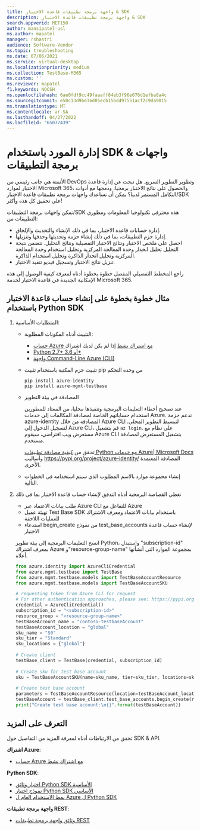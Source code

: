 ```yaml
---
title: واجهة برمجة تطبيقات قاعدة الاختبار & SDK
description: واجهة برمجة تطبيقات قاعدة الاختبار & SDK
search.appverid: MET150
author: mansipatel-usl
ms.author: mapatel
manager: rshastri
audience: Software-Vendor
ms.topic: troubleshooting
ms.date: 07/06/2021
ms.service: virtual-desktop
ms.localizationpriority: medium
ms.collection: TestBase-M365
ms.custom: ''
ms.reviewer: mapatel
f1.keywords: NOCSH
ms.openlocfilehash: 6ae0fdf9cc49faaaff84eb3f96e076d1efba8a4c
ms.sourcegitcommit: e50c13d9be3ed05ecb156d497551acf2c9da9015
ms.translationtype: MT
ms.contentlocale: ar-SA
ms.lasthandoff: 04/27/2022
ms.locfileid: "65077439"
---
```

# <a name="manage-your-resource-with-sdk--apis"></a>إدارة المورد باستخدام SDK & واجهات برمجة التطبيقات

الأتمتة هي جانب رئيسي من DevOps وتطوير التطوير السريع. هل تبحث عن إدارة قاعدة الاختبار لموارد Microsoft 365، والحصول على نتائج الاختبار برمجيا، ودمجها مع أدوات التكامل المستمر لدينا؟ يمكن أن تساعدك واجهات برمجة تطبيقات قاعدة الاختبار/SDK على تحقيق كل هذه وأكثر!

تمكن واجهات برمجة التطبيقات/SDK هذه محترفي تكنولوجيا المعلومات ومطوري التطبيقات من:

- إدارة حسابات قاعدة الاختبار، بما في ذلك الإنشاء والتحديث والإلحاق.
- إدارة حزم التطبيقات، بما في ذلك إنشاء حزمة وتحديثها وحذفها وتنزيلها.
- احصل على ملخص الاختبار ونتائج الاختبار التفصيلية ونتائج التحليل. تتضمن نتيجة التحليل تحليل انحدار وحدة المعالجة المركزية وتحليل استخدام وحدة المعالجة المركزية وتحليل انحدار الذاكرة وتحليل استخدام الذاكرة.
- تنزيل نتائج الاختبار وتسجيل فيديو تنفيذ الاختبار.

راجع المخطط التفصيلي المفصل خطوة بخطوة أدناه لمعرفة كيفية الوصول إلى هذه الإمكانية الجديدة في قاعدة الاختبار لخدمة Microsoft 365.

## <a name="a-step-by-step-example-of-test-base-account-creation-by-using-python-sdk"></a>مثال خطوة بخطوة على إنشاء حساب قاعدة الاختبار باستخدام Python SDK

1. المتطلبات الأساسية:

   - التثبيت أدناه المكونات المطلوبة:

     - [حساب Azure مع اشتراك نشط](https://azure.microsoft.com/free/?utm_source=campaign&utm_campaign=python-dev-center&mktingSource=environment-setup) إذا لم يكن لديك اشتراك
     - [Python 2.7+ أو 3.6+](https://www.python.org/downloads)
     - [واجهة Command-Line Azure (CLI)](/cli/azure/install-azure-cli)

   - تثبيت حزم المكتبة باستخدام تثبيت pip من وحدة التحكم

     ```console
     pip install azure-identity
     pip install azure-mgmt-testbase
     ```

   - المصادقة في بيئة التطوير

     عند تصحيح أخطاء التعليمات البرمجية وتنفيذها محليا، من المعتاد للمطورين استخدام حساباتهم الخاصة لمصادقة المكالمات إلى خدمات Azure. تدعم حزمة azure-identity المصادقة من خلال Azure CLI لتبسيط التطوير المحلي. لتسجيل الدخول إلى Azure CLI، قم بتشغيل `az login`. على نظام مع مستعرض ويب افتراضي، سيقوم Azure CLI بتشغيل المستعرض لمصادقة مستخدم.

     تحقق من [كيفية مصادقة تطبيقات Python مع خدمات Azure| Microsoft Docs](/azure/developer/python/azure-sdk-authenticate) وأساليب <https://pypi.org/project/azure-identity/> المصادقة المعتمدة الأخرى.

   - إنشاء مجموعة موارد بالاسم المطلوب الذي سيتم استخدامه في الخطوات التالية.

2. تغطي القصاصة البرمجية أدناه التدفق لإنشاء حساب قاعدة الاختبار بما في ذلك

   - طلب بيانات الاعتماد عبر Azure CLI للتفاعل مع Azure
   - تهيئة عميل Test Base SDK باستخدام بيانات الاعتماد ومعرف الاشتراك للعمليات اللاحقة
   - استدعاء begin_create من نموذج test_base_accounts لإنشاء حساب قاعدة الاختبار

   انسخ التعليمات البرمجية إلى بيئة تطوير Python، واستبدل "subscription-id" بمعرف اشتراك Azure و"resource-group-name" بمجموعة الموارد التي أنشأتها أعلاه.

   ```python
   from azure.identity import AzureCliCredential
   from azure.mgmt.testbase import TestBase
   from azure.mgmt.testbase.models import TestBaseAccountResource
   from azure.mgmt.testbase.models import TestBaseAccountSKU

   # requesting token from Azure CLI for request
   # For other authentication approaches, please see: https://pypi.org/project/azure-identity/
   credential = AzureCliCredential()
   subscription_id = "<subscription-id>"
   resource_group = "<resource-group-name>"
   testBaseAccount_name = "contoso-testbaseAccount"
   testBaseAccount_location = "global"
   sku_name = "S0"
   sku_tier = "Standard"
   sku_locations = {"global"}
  
   # Create client
   testBase_client = TestBase(credential, subscription_id)
  
   # Create sku for test base account
   sku = TestBaseAccountSKU(name=sku_name, tier=sku_tier, locations=sku_locations)
  
   # Create test base account
   parameters = TestBaseAccountResource(location=testBaseAccount_location, sku=sku)
   testBaseAccount = testBase_client.test_base_accounts.begin_create(resource_group, testBaseAccount_name, parameters).result()
   print("Create test base account:\n{}".format(testBaseAccount))
   ```

## <a name="learn-more"></a>التعرف على المزيد

تحقق من الارتباطات أدناه لمعرفة المزيد من التفاصيل حول SDK & API.

**اشتراك Azure**:

- [حساب Azure مع اشتراك نشط](https://azure.microsoft.com/free/?utm_source=campaign&utm_campaign=python-dev-center&mktingSource=environment-setup)

**Python SDK**:

- [اختبار وثائق Python SDK الأساسية](/python/api/overview/azure/mgmt-testbase-readme)
- [نموذج اختبار Python SDK الأساسي](https://aka.ms/testbase-sample-py)
- [نمط الاستخدام العام ل Azure ل Python SDK](/azure/developer/python/sdk/azure-sdk-library-usage-patterns)

**واجهة برمجة تطبيقات REST**:

- [وثائق واجهة برمجة تطبيقات REST](https://aka.ms/testbase-api)
